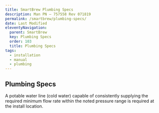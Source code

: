 ```yaml
---
title: SmartBrew Plumbing Specs
description: Man PN – 757558 Rev 071819
permalink: /smartbrew/plumbing-specs/
date: Last Modified
eleventyNavigation:
  parent: SmartBrew
  key: Plumbing Specs
  order: 103
  title: Plumbing Specs
tags:
  - installation
  - manual
  - plumbing
---
```

## Plumbing Specs
A potable water line (cold water) capable of consistently supplying the required minimum flow rate within the noted pressure range is required at the install location.